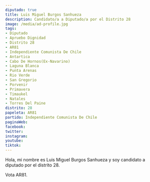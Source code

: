 ```yaml
---
diputado: true
title: Luis Miguel Burgos Sanhueza
description: Candidato/a a Diputado/a por el Distrito 28
image: /media/ad-profile.jpg
tags:
- Diputado
- Apruebo Dignidad
- Distrito 28
- AR81
- Independiente Comunista De Chile
- Antartica
- Cabo De Hornos(Ex-Navarino)
- Laguna Blanca
- Punta Arenas
- Rio Verde
- San Gregorio
- Porvenir
- Primavera
- Timaukel
- Natales
- Torres Del Paine
distrito: 28
papeleta: AR81
partido: Independiente Comunista De Chile
paginaWeb:
facebook:
twitter:
instagram:
youtube:
tiktok:
---
```

Hola, mi nombre es Luis Miguel Burgos Sanhueza y soy candidato a diputado por el distrito 28.

Vota AR81.
